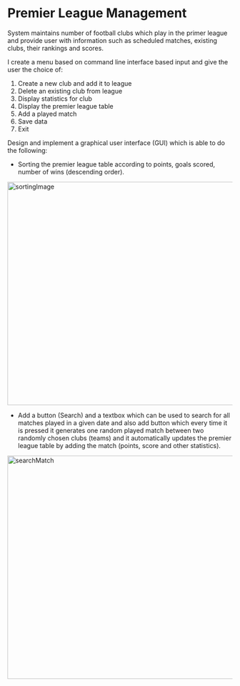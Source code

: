 # Premier League Management

System maintains number of football clubs which play in the primer league and provide user with information such as scheduled matches, existing clubs, their rankings and scores.

I create a menu based on command line interface based input and give the user the choice of:
1. Create a new club and add it to league
2. Delete an existing club from league
3. Display statistics for club
4. Display the premier league table
5. Add a played match
6. Save data
7. Exit

Design and implement a graphical user interface (GUI) which is able to do the following:

- Sorting the premier league table according to points, goals scored, number of wins (descending order).

<img src ="https://user-images.githubusercontent.com/66361144/120647023-c4746400-c497-11eb-9502-dbaccd43f623.png" alt=sortingImage height=500 width=800 />

- Add a button (Search) and a textbox which can be used to search for all matches played in a given date 
and also add button which every time it is pressed it generates one random played match between two randomly chosen clubs (teams) and 
it automatically updates the premier league table by adding the match (points, score and other statistics).
<img src ="https://user-images.githubusercontent.com/66361144/120650359-5762cd80-c49b-11eb-82a0-eff7de1a76f9.png" alt=searchMatch height=500 width=800 />
